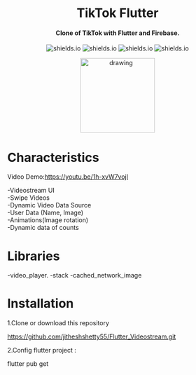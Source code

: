<h1 align="center">
    <br>
    TikTok Flutter
</h1>
<h4 align="center">
 Clone of TikTok with Flutter and Firebase.
</h4>

<p align="center">
  <img alt="shields.io" src="https://img.shields.io/github/license/jitheshshetty55/Flutter_Videostream" />
  <img alt="shields.io" src="https://img.shields.io/github/issues/jitheshshetty55/Flutter_Videostream" />
  <img alt="shields.io" src="https://img.shields.io/github/stars/jitheshshetty55/Flutter_Videostream?style=social" />
  <img alt="shields.io" src="https://img.shields.io/youtube/views/1h-xvW7vojI?style=social" />
<p align="center">
    <img src="https://github.com/jitheshshetty55/Flutter_Videostream/blob/master/Gitimages/samplescreeen.png" alt="drawing"  width="170" />
</p>


# Characteristics 
Video Demo:https://youtu.be/1h-xvW7vojI

-Videostream UI                                 
-Swipe Videos                                                            
-Dynamic Video Data Source                                                                  
-User Data (Name, Image)  
-Animations(Image rotation)  
-Dynamic data of counts

# Libraries
-video_player.
-stack
-cached_network_image

# Installation

1.Clone or download this repository 


https://github.com/jitheshshetty55/Flutter_Videostream.git


2.Config flutter project : 


flutter pub get



